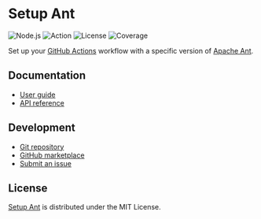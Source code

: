 # Setup Ant
![Node.js](https://badgen.net/badge/node/%3E%3D20.0.0/green) ![Action](https://badgen.net/badge/action/v1.1.0/blue) ![License](https://badgen.net/badge/license/MIT/blue) ![Coverage](https://badgen.net/codecov/c/github/cedx/setup-ant)

Set up your [GitHub Actions](https://docs.github.com/en/actions) workflow with a specific version of [Apache Ant](https://ant.apache.org).

## Documentation
- [User guide](https://cedx.github.io/setup-ant)
- [API reference](https://cedx.github.io/setup-ant/api)

## Development
- [Git repository](https://github.com/cedx/setup-ant)
- [GitHub marketplace](https://github.com/marketplace/actions/setup-ant)
- [Submit an issue](https://github.com/cedx/setup-ant/issues)

## License
[Setup Ant](https://cedx.github.io/setup-ant) is distributed under the MIT License.
